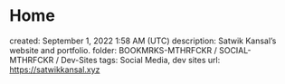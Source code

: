 # Home

created: September 1, 2022 1:58 AM (UTC)
description: Satwik Kansal’s website and portfolio.
folder: BOOKMRKS-MTHRFCKR / SOCIAL-MTHRFCKR / Dev-Sites
tags: Social Media, dev sites
url: https://satwikkansal.xyz